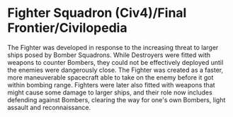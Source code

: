 # Fighter Squadron (Civ4)/Final Frontier/Civilopedia

The Fighter was developed in response to the increasing threat to larger ships posed by Bomber Squadrons. While Destroyers were fitted with weapons to counter Bombers, they could not be effectively deployed until the enemies were dangerously close. The Fighter was created as a faster, more maneuverable spacecraft able to take on the enemy before it got within bombing range. Fighters were later also fitted with weapons that might cause some damage to larger ships, and their role now includes defending against Bombers, clearing the way for one's own Bombers, light assault and reconnaissance.